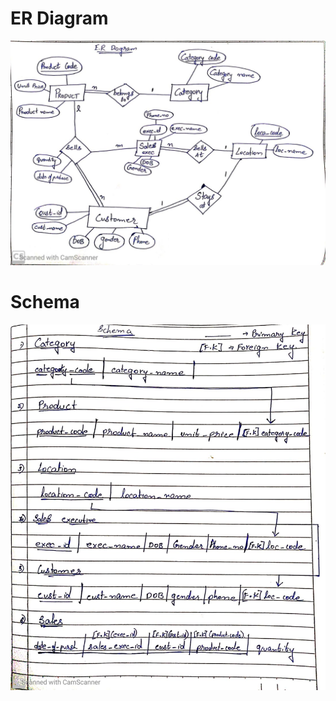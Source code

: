 # ER Diagram

![ER-Diagram](https://github.com/ananth-sathvick/SAU-2021-Feb-Batch-1/blob/main/RDMS_Concepts-Morning/ER_diagram.jpeg?raw=true)

# Schema
![Schema / Tables](https://github.com/ananth-sathvick/SAU-2021-Feb-Batch-1/blob/main/RDMS_Concepts-Morning/Schema.jpeg?raw=true)
